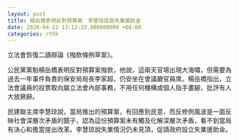 ```yaml
---
layout: post
title: 楊岳橋表明反對預算案　李慧琼促設失業援助金
date: 2020-04-22 13:12:33.000000000 +08:00
categories: rthk
---
```


立法會恢復二讀辯論《撥款條例草案》。

公民黨黨魁楊岳橋表明反對預算案撥款，他說，這兩天官場出現大海嘯，但需要為過去一年事件負責的保安局局長李家超，仍安坐在會議廳官員席。楊岳橋指出，立法會議員的投票取向屬立法會內部事務，不用任何機構或個人指手畫腳，批評有人大放厥辭。

民建聯主席李慧琼說，當局推出的預算案，有回應到民意，而反修例風波是一面反映社會深層次矛盾的鏡子，認為這份預算案未有觸及化解深層次矛盾，看不到當局有決心和擔當提出改革。李慧琼說失業情況仍未見頂，促請政府設立失業援助金。
